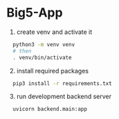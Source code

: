 # Big5-App

1. create venv and activate it
  ```bash
    python3 -m venv venv
    # then
    . venv/bin/activate
  ```
2. install required packages
  ```bash
    pip3 install -r requirements.txt
  ```
3. run development backend server
  ```bash
    uvicorn backend.main:app
  ```